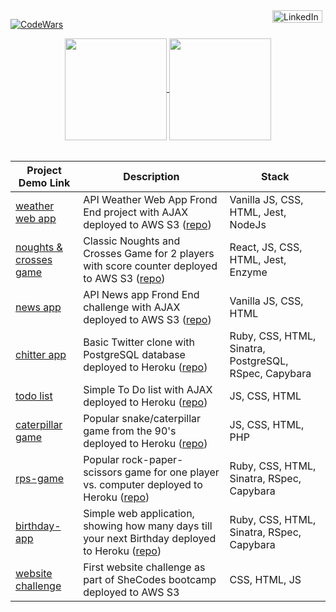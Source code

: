 <!-- <a href="https://www.linkedin.com/in/yaroslava-yates-629517221/">
<img src="https://i.postimg.cc/x18crzfP/linkedin-logo.webp" alt="linkedin" hspace="50" height="22" width="82" align="right"></a> -->

<a href="https://www.linkedin.com/in/yaroslava-yates-629517221/">
  <img src="https://img.shields.io/static/v1?label=Linked&message=In&color=286fc7" alt="LinkedIn" hspace="5" height="20" width="80" align="right"></a>

<a href="https://www.codewars.com/users/amfibiya17" > ![CodeWars](https://www.codewars.com/users/amfibiya17/badges/small) </a>

<div align="center">

  <a href="https://github.com/anuraghazra/github-readme-stats">
    <img align="center" src="https://github-readme-stats.vercel.app/api?username=amfibiya17&theme=default" height="163"/>
  </a>

  <a href="https://github.com/anuraghazra/github-readme-stats">
    <img align="center" src="https://github-readme-stats.vercel.app/api/top-langs/?username=amfibiya17&layout=compact&theme=default" height="163"/>
  </a>

</div>

<br>

| Project<br>Demo Link | Description | Stack |
| ------------- | ------------- | ------------- |
| [weather web app](http://weather--app.s3-website.eu-west-2.amazonaws.com/) | API Weather Web App Frond End project with AJAX deployed to AWS S3 ([repo](https://github.com/amfibiya17/weather-app)) | Vanilla JS, CSS, HTML, Jest, NodeJs |
| [noughts & crosses game](http://noughts-and-crosses.s3-website.eu-west-2.amazonaws.com/) | Classic Noughts and Crosses Game for 2 players with score counter deployed to AWS S3 ([repo](https://github.com/amfibiya17/noughts-and-crosses)) | React, JS, CSS, HTML, Jest, Enzyme |
| [news app](http://news-app-challenge.s3-website.eu-west-2.amazonaws.com/) | API News app Frond End challenge with AJAX deployed to AWS S3 ([repo](https://github.com/amfibiya17/news-summary-challenge)) | Vanilla JS, CSS, HTML |
| [chitter app](https://chitter---app.herokuapp.com/signup)   | Basic Twitter clone with PostgreSQL database deployed to Heroku ([repo](https://github.com/amfibiya17/chitter-challenge)) | Ruby, CSS, HTML, Sinatra, PostgreSQL, RSpec, Capybara |
| [todo list](https://todo--list--challenge.herokuapp.com/) | Simple To Do list with AJAX  deployed to Heroku ([repo](https://github.com/amfibiya17/notes-app)) | JS, CSS, HTML |
| [caterpillar game](https://caterpillar-game.herokuapp.com/)  | Popular snake/caterpillar game from the 90's deployed to Heroku ([repo](https://github.com/amfibiya17/caterpillar-game)) | JS, CSS, HTML, PHP |
| [rps-game](https://rock---paper---scissors.herokuapp.com/)  | Popular rock-paper-scissors game for one player vs. computer deployed to Heroku ([repo](https://github.com/amfibiya17/rps-challenge)) | Ruby, CSS, HTML, Sinatra, RSpec, Capybara
| [birthday-app](https://birth-day-app.herokuapp.com/)  | Simple web application, showing how many days till your next Birthday deployed to Heroku ([repo](https://github.com/amfibiya17/Birthday-App)) | Ruby, CSS, HTML, Sinatra, RSpec, Capybara
| [website challenge](https://shecodesproject2020.s3.eu-west-2.amazonaws.com/new_site.html) | First website challenge as part of SheCodes bootcamp deployed to AWS S3 | CSS, HTML, JS |

